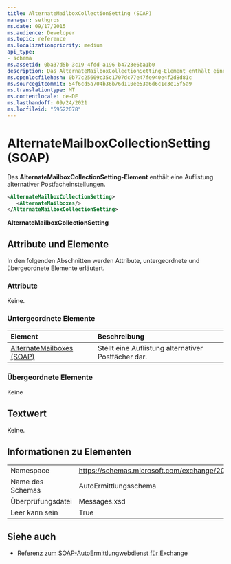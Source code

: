 ```yaml
---
title: AlternateMailboxCollectionSetting (SOAP)
manager: sethgros
ms.date: 09/17/2015
ms.audience: Developer
ms.topic: reference
ms.localizationpriority: medium
api_type:
- schema
ms.assetid: 0ba37d5b-3c19-4fdd-a196-b4723e6ba1b0
description: Das AlternateMailboxCollectionSetting-Element enthält eine Auflistung alternativer Postfacheinstellungen.
ms.openlocfilehash: 0b77c25609c35c1707dc77e47fe940e4f2d8d81c
ms.sourcegitcommit: 54f6cd5a704b36b76d110ee53a6d6c1c3e15f5a9
ms.translationtype: MT
ms.contentlocale: de-DE
ms.lasthandoff: 09/24/2021
ms.locfileid: "59522078"
---
```

# <a name="alternatemailboxcollectionsetting-soap"></a>AlternateMailboxCollectionSetting (SOAP)

Das **AlternateMailboxCollectionSetting-Element** enthält eine Auflistung alternativer Postfacheinstellungen. 
  
```XML
<AlternateMailboxCollectionSetting>
   <AlternateMailboxes/>
</AlternateMailboxCollectionSetting>
```

 **AlternateMailboxCollectionSetting**
## <a name="attributes-and-elements"></a>Attribute und Elemente

In den folgenden Abschnitten werden Attribute, untergeordnete und übergeordnete Elemente erläutert.
  
### <a name="attributes"></a>Attribute

Keine.
  
### <a name="child-elements"></a>Untergeordnete Elemente

|**Element**|**Beschreibung**|
|:-----|:-----|
|[AlternateMailboxes (SOAP)](alternatemailboxes-soap.md) <br/> |Stellt eine Auflistung alternativer Postfächer dar.  <br/> |
   
### <a name="parent-elements"></a>Übergeordnete Elemente

Keine
  
## <a name="text-value"></a>Textwert

Keine.
  
## <a name="element-information"></a>Informationen zu Elementen

|||
|:-----|:-----|
|Namespace  <br/> |https://schemas.microsoft.com/exchange/2010/Autodiscover  <br/> |
|Name des Schemas  <br/> |AutoErmittlungsschema  <br/> |
|Überprüfungsdatei  <br/> |Messages.xsd  <br/> |
|Leer kann sein  <br/> |True  <br/> |
   
## <a name="see-also"></a>Siehe auch

- [Referenz zum SOAP-AutoErmittlungwebdienst für Exchange](soap-autodiscover-web-service-reference-for-exchange.md)

